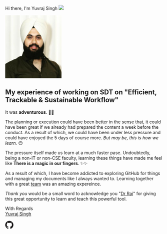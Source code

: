 
Hi there, I'm Yuvraj Singh <img src="https://media.giphy.com/media/hvRJCLFzcasrR4ia7z/giphy.gif" width="25px">

<img src="picture.png" title="" alt="YJS" width="180">

## My experience of working on SDT on "Efficient, Trackable & Sustainable Workflow"  

It was **adventurous**. 🔭😄

The planning or execution could have been better in the sense that, it could have been great if we already had prepared
the content a week before the conduct.  As a result of which, we could have been under less pressure and could have enjoyed 
the 5 days of course more. *But may be, this is how we learn.* 😉

The pressure itself made us learn at a much faster pase. Undoubtedly, being a non-IT or non-CSE faculty, learning 
these things have made me feel like **There is a magic in our fingers**. ✨✨

As a result of which, I have become addicted to exploring GitHub for things and managing my documents like I always wanted to.
Learning together with a great [team](https://github.com/shailjasharma15) was an amazing expereince. 

*Thank you* would be a small word to acknowledge you "[Dr Rai](https://github.com/hsrai)" for giving this great opportunity to learn and teach this powerful tool. 

With Regards   
[Yuvraj Singh](https://github.com/yuvrajsingh2304)

<img align="left" alt="GitHub" width="26px" src="https://raw.githubusercontent.com/github/explore/78df643247d429f6cc873026c0622819ad797942/topics/github/github.png" />






